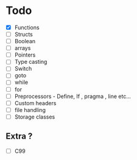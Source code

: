 # Todo
- [x] Functions
- [ ] Structs
- [ ] Boolean
- [ ] arrays
- [ ] Pointers
- [ ] Type casting
- [ ] Switch 
- [ ] goto
- [ ] while
- [ ] for
- [ ] Preprocessors - Define, If , pragma , line etc...
- [ ] Custom headers
- [ ] file handling
- [ ] Storage classes

## Extra ?
- [ ] C99